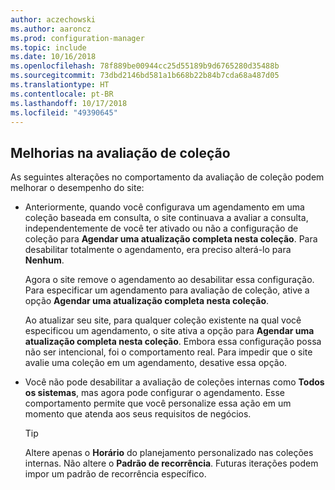 ```yaml
---
author: aczechowski
ms.author: aaroncz
ms.prod: configuration-manager
ms.topic: include
ms.date: 10/16/2018
ms.openlocfilehash: 78f889be00944cc25d55189b9d6765280d35488b
ms.sourcegitcommit: 73dbd2146bd581a1b668b22b84b7cda68a487d05
ms.translationtype: HT
ms.contentlocale: pt-BR
ms.lasthandoff: 10/17/2018
ms.locfileid: "49390645"
---
```

## <a name="bkmk_colleval"></a>Melhorias na avaliação de coleção
<!--1358981-->

As seguintes alterações no comportamento da avaliação de coleção podem melhorar o desempenho do site:  
 
- Anteriormente, quando você configurava um agendamento em uma coleção baseada em consulta, o site continuava a avaliar a consulta, independentemente de você ter ativado ou não a configuração de coleção para **Agendar uma atualização completa nesta coleção**. Para desabilitar totalmente o agendamento, era preciso alterá-lo para **Nenhum**. 

    Agora o site remove o agendamento ao desabilitar essa configuração. Para especificar um agendamento para avaliação de coleção, ative a opção **Agendar uma atualização completa nesta coleção**.  

    Ao atualizar seu site, para qualquer coleção existente na qual você especificou um agendamento, o site ativa a opção para **Agendar uma atualização completa nesta coleção**. Embora essa configuração possa não ser intencional, foi o comportamento real. Para impedir que o site avalie uma coleção em um agendamento, desative essa opção.  

- Você não pode desabilitar a avaliação de coleções internas como **Todos os sistemas**, mas agora pode configurar o agendamento. Esse comportamento permite que você personalize essa ação em um momento que atenda aos seus requisitos de negócios. 

    > [!Tip]  
    > Altere apenas o **Horário** do planejamento personalizado nas coleções internas. Não altere o **Padrão de recorrência**. Futuras iterações podem impor um padrão de recorrência específico.  


